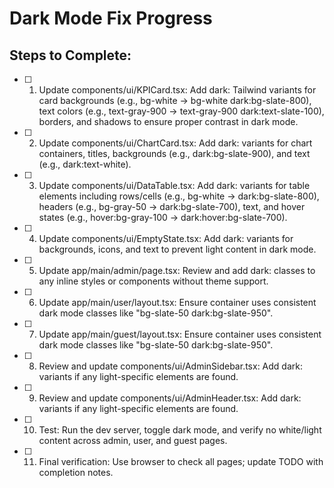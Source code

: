 # Dark Mode Fix Progress

## Steps to Complete:

- [ ] 1. Update components/ui/KPICard.tsx: Add dark: Tailwind variants for card backgrounds (e.g., bg-white -> bg-white dark:bg-slate-800), text colors (e.g., text-gray-900 -> text-gray-900 dark:text-slate-100), borders, and shadows to ensure proper contrast in dark mode.

- [ ] 2. Update components/ui/ChartCard.tsx: Add dark: variants for chart containers, titles, backgrounds (e.g., dark:bg-slate-900), and text (e.g., dark:text-white).

- [ ] 3. Update components/ui/DataTable.tsx: Add dark: variants for table elements including rows/cells (e.g., bg-white -> dark:bg-slate-800), headers (e.g., bg-gray-50 -> dark:bg-slate-700), text, and hover states (e.g., hover:bg-gray-100 -> dark:hover:bg-slate-700).

- [ ] 4. Update components/ui/EmptyState.tsx: Add dark: variants for backgrounds, icons, and text to prevent light content in dark mode.

- [ ] 5. Update app/main/admin/page.tsx: Review and add dark: classes to any inline styles or components without theme support.

- [ ] 6. Update app/main/user/layout.tsx: Ensure container uses consistent dark mode classes like "bg-slate-50 dark:bg-slate-950".

- [ ] 7. Update app/main/guest/layout.tsx: Ensure container uses consistent dark mode classes like "bg-slate-50 dark:bg-slate-950".

- [ ] 8. Review and update components/ui/AdminSidebar.tsx: Add dark: variants if any light-specific elements are found.

- [ ] 9. Review and update components/ui/AdminHeader.tsx: Add dark: variants if any light-specific elements are found.

- [ ] 10. Test: Run the dev server, toggle dark mode, and verify no white/light content across admin, user, and guest pages.

- [ ] 11. Final verification: Use browser to check all pages; update TODO with completion notes.
